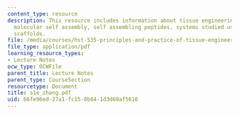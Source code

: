 ```yaml
---
content_type: resource
description: This resource includes information about tissue engineering key ingredients,
  molecular self assembly, self assembling peptides, systems studied using peptide
  scaffolds.
file: /media/courses/hst-535-principles-and-practice-of-tissue-engineering-fall-2004/66fe96ed27a1fc158b841d3d60af5610_s1e_zhang.pdf
file_type: application/pdf
learning_resource_types:
- Lecture Notes
ocw_type: OCWFile
parent_title: Lecture Notes
parent_type: CourseSection
resourcetype: Document
title: s1e_zhang.pdf
uid: 66fe96ed-27a1-fc15-8b84-1d3d60af5610
---
```

